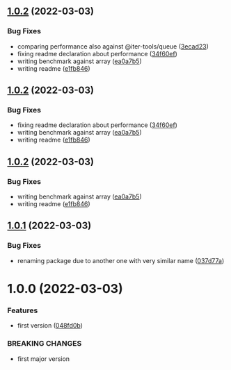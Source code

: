 ## [1.0.2](https://github.com/codibre/fast-fixed-queue/compare/v1.0.1...v1.0.2) (2022-03-03)


### Bug Fixes

* comparing performance also against @iter-tools/queue ([3ecad23](https://github.com/codibre/fast-fixed-queue/commit/3ecad239d3a5fe9c335801c7b11e9848b1840c73))
* fixing readme declaration about performance ([34f60ef](https://github.com/codibre/fast-fixed-queue/commit/34f60ef49560ee619b0781e3d81053e8012320d0))
* writing benchmark against array ([ea0a7b5](https://github.com/codibre/fast-fixed-queue/commit/ea0a7b50ebc3f660f7ceeb18c92fe2465c8821a7))
* writing readme ([e1fb846](https://github.com/codibre/fast-fixed-queue/commit/e1fb846f2d890ab58284675109bd070b46975cf0))

## [1.0.2](https://github.com/codibre/fast-fixed-queue/compare/v1.0.1...v1.0.2) (2022-03-03)


### Bug Fixes

* fixing readme declaration about performance ([34f60ef](https://github.com/codibre/fast-fixed-queue/commit/34f60ef49560ee619b0781e3d81053e8012320d0))
* writing benchmark against array ([ea0a7b5](https://github.com/codibre/fast-fixed-queue/commit/ea0a7b50ebc3f660f7ceeb18c92fe2465c8821a7))
* writing readme ([e1fb846](https://github.com/codibre/fast-fixed-queue/commit/e1fb846f2d890ab58284675109bd070b46975cf0))

## [1.0.2](https://github.com/codibre/fast-fixed-queue/compare/v1.0.1...v1.0.2) (2022-03-03)


### Bug Fixes

* writing benchmark against array ([ea0a7b5](https://github.com/codibre/fast-fixed-queue/commit/ea0a7b50ebc3f660f7ceeb18c92fe2465c8821a7))
* writing readme ([e1fb846](https://github.com/codibre/fast-fixed-queue/commit/e1fb846f2d890ab58284675109bd070b46975cf0))

## [1.0.1](https://github.com/codibre/fast-fixed-queue/compare/v1.0.0...v1.0.1) (2022-03-03)


### Bug Fixes

* renaming package due to another one with very similar name ([037d77a](https://github.com/codibre/fast-fixed-queue/commit/037d77ada17385571d490e390a3367d616a70f5d))

# 1.0.0 (2022-03-03)


### Features

* first version ([048fd0b](https://github.com/codibre/fast-fixed-queue/commit/048fd0b51023bd0318b6b84c4c29b91fb1773042))


### BREAKING CHANGES

* first major version
